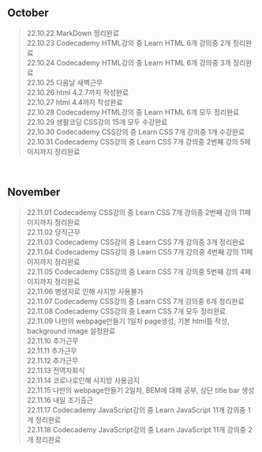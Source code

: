 ## October <br/>
> 22.10.22 MarkDown 정리완료<br/>
> 22.10.23 Codecademy HTML강의 중 Learn HTML 6개 강의중 2개 정리완료<br/>
> 22.10.24 Codecademy HTML강의 중 Learn HTML 6개 강의중 3개 정리완료<br/>
> 22.10.25 다음날 새벽근무<br/>
> 22.10.26 html 4.2.7까지 작성완료<br/>
> 22.10.27 html 4.4까지 작성완료<br/>
> 22.10.28 Codecademy HTML강의 중 Learn HTML 6개 모두 정리완료<br/>
> 22.10.29 생활코딩 CSS강의 15개 모두 수강완료<br/>
> 22.10.30 Codecademy CSS강의 중 Learn CSS 7개 강의중 1개 수강완료<br/>
> 22.10.31 Codecademy CSS강의 중 Learn CSS 7개 강의중 2번째 강의 5페이지까지 정리완료<br/>
<br/>

## November <br/>
> 22.11.01 Codecademy CSS강의 중 Learn CSS 7개 강의중 2번째 강의 11페이지까지 정리완료<br/>
> 22.11.02 당직근무<br/>
> 22.11.03 Codecademy CSS강의 중 Learn CSS 7개 강의중 3개 정리완료<br/>
> 22.11.04 Codecademy CSS강의 중 Learn CSS 7개 강의중 4번째 강의 11페이지까지 정리완료<br/>
> 22.11.05 Codecademy CSS강의 중 Learn CSS 7개 강의중 5번째 강의 4페이지까지 정리완료<br/>
> 22.11.06 병생지로 인해 사지방 사용불가 <br/>
> 22.11.07 Codecademy CSS강의 중 Learn CSS 7개 강의중 6개 정리완료<br/>
> 22.11.08 Codecademy CSS강의 중 Learn CSS 7개 모두 정리완료<br/>
> 22.11.09 나만의 webpage만들기 1일차 page생성, 기본 html틀 작성, background image 설정완료<br/>
> 22.11.10 추가근무<br/>
> 22.11.11 추가근무<br/>
> 22.11.12 추가근무<br/>
> 22.11.13 전역자회식<br/>
> 22.11.14 코로나로인해 사지방 사용금지<br/>
> 22.11.15 나만의 webpage만들기 2일차, BEM에 대해 공부, 상단 title bar 생성<br/>
> 22.11.16 내일 조기출근<br/>
> 22.11.17 Codecademy JavaScript강의 중 Learn JavaScript 11개 강의중 1개 정리완료<br/>
> 22.11.18 Codecademy JavaScript강의 중 Learn JavaScript 11개 강의중 2개 정리완료<br/>
